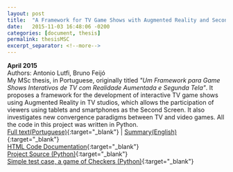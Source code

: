 ```yaml
---
layout: post
title:  "A Framework for TV Game Shows with Augmented Reality and Second Screen"
date:   2015-11-03 16:48:06 -0200
categories: [document, thesis]
permalink: thesisMSC
excerpt_separator: <!--more-->
---
```

<b>April 2015</b>  
Authors: Antonio Lutfi, Bruno Feijó  
My MSc thesis, in Portuguese, originally titled <i>"Um Framework para Game Shows Interativos de TV com Realidade Aumentada e Segunda Tela"</i>. It proposes a framework for the development of interactive TV game shows using Augmented Reality in TV studios, which allows the participation of viewers using tablets and smartphones as the Second Screen. It also investigates new convergence paradigms between TV and video games. All the code in this project was written in <span class="skill">Python</span>.<!--more-->  
[Full text(Portuguese)](https://www.dropbox.com/s/7vlref5lteqizg7/dissertacao.pdf?dl=0){:target="_blank"}
| [Summary(English)](https://www.dropbox.com/s/bb5pucpw06r43lp/thesisSummary.pdf?dl=0){:target="_blank"}  
[HTML Code Documentation](http://www.icad.puc-rio.br/~gameshow/frameworkGSI/htmlDocumentation/annotated.html){:target="_blank"}  
[Project Source (Python)](http://www.icad.puc-rio.br/~gameshow/frameworkGSI/coreSources/){:target="_blank"}  
[Simple test case, a game of Checkers (Python)](http://www.icad.puc-rio.br/~gameshow/frameworkGSI/checkers/){:target="_blank"}                  

